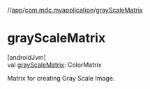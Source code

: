 //[app](../../index.md)/[com.mdc.myapplication](index.md)/[grayScaleMatrix](gray-scale-matrix.md)

# grayScaleMatrix

[androidJvm]\
val [grayScaleMatrix](gray-scale-matrix.md): ColorMatrix

Matrix for creating Gray Scale Image.
